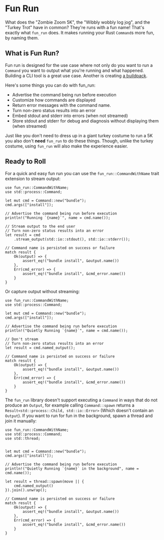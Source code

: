 # Fun Run

What does the "Zombie Zoom 5K", the "Wibbly wobbly log jog", and the "Turkey Trot" have in common? They're runs with a fun name! That's exactly what `fun_run` does. It makes running your Rust `Command`s more fun, by naming them.

## What is Fun Run?

Fun run is designed for the use case where not only do you want to run a `Command` you want to output what you're running and what happened. Building a CLI tool is a great use case. Another is creating [a buildpack](https://github.com/heroku/buildpacks-ruby/tree/4f514f6046568ada523eefd41b3024f86f1c67ce).

Here's some things you can do with fun_run:

- Advertise the command being run before execution
- Customize how commands are displayed
- Return error messages with the command name.
- Turn non-zero status results into an error
- Embed stdout and stderr into errors (when not streamed)
- Store stdout and stderr for debug and diagnosis without displaying them (when streamed)

Just like you don't need to dress up in a giant turkey costume to run a 5K you also don't **need** `fun_run` to do these things. Though, unlike the turkey costume, using `fun_run` will also make the experience easier.

## Ready to Roll

For a quick and easy fun run you can use the `fun_run::CommandWithName` trait extension to stream output:

```no_run
use fun_run::CommandWithName;
use std::process::Command;

let mut cmd = Command::new("bundle");
cmd.args(["install"]);

// Advertise the command being run before execution
println!("Running `{name}`", name = cmd.name());

// Stream output to the end user
// Turn non-zero status results into an error
let result = cmd
    .stream_output(std::io::stdout(), std::io::stderr());

// Command name is persisted on success or failure
match result {
    Ok(output) => {
        assert_eq!("bundle install", &output.name())
    },
    Err(cmd_error) => {
        assert_eq!("bundle install", &cmd_error.name())
    }
}
```

Or capture output without streaming:

```no_run
use fun_run::CommandWithName;
use std::process::Command;

let mut cmd = Command::new("bundle");
cmd.args(["install"]);

// Advertise the command being run before execution
println!("Quietly Running `{name}`", name = cmd.name());

// Don't stream
// Turn non-zero status results into an error
let result = cmd.named_output();

// Command name is persisted on success or failure
match result {
    Ok(output) => {
        assert_eq!("bundle install", &output.name())
    },
    Err(cmd_error) => {
        assert_eq!("bundle install", &cmd_error.name())
    }
}
```

The `fun_run` library doesn't support executing a `Command` in ways that do not produce an `Output`, for example calling `Command::spawn` returns a `Result<std::process::Child, std::io::Error>` (Which doesn't contain an `Output`). If you want to run for fun in the background, spawn a thread and join it manually:

```no_run
use fun_run::CommandWithName;
use std::process::Command;
use std::thread;


let mut cmd = Command::new("bundle");
cmd.args(["install"]);

// Advertise the command being run before execution
println!("Quietly Running `{name}` in the background", name = cmd.name());

let result = thread::spawn(move || {
    cmd.named_output()
}).join().unwrap();

// Command name is persisted on success or failure
match result {
    Ok(output) => {
        assert_eq!("bundle install", &output.name())
    },
    Err(cmd_error) => {
        assert_eq!("bundle install", &cmd_error.name())
    }
}
```
